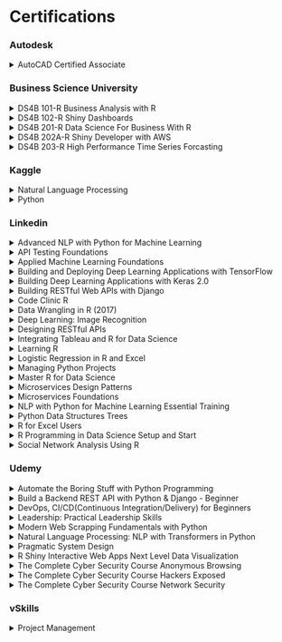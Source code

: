 # Certifications

### Autodesk 

<details>
<summary>   AutoCAD Certified Associate  </summary>
<br/>
 
![image](https://user-images.githubusercontent.com/11299574/135727471-e1bd50a4-dbe4-463f-becb-46748c88a458.png)
 
---
</details>


### Business Science University 

<details>
<summary>    DS4B 101-R Business Analysis with R  </summary>
<br/>
 
![image](https://user-images.githubusercontent.com/11299574/142258292-7e58bd72-a8e7-4ba1-9ad2-9aba9d67bf70.png)
 
---
</details>

<details>
<summary>    DS4B 102-R Shiny Dashboards  </summary>
<br/>
 
![image](https://user-images.githubusercontent.com/11299574/142053344-a29c3fbe-88cc-4aea-a22a-e44b460cefb6.png)
 
---
</details>

<details>
<summary>    DS4B 201-R Data Science For Business With R  </summary>
<br/>
 
![image](https://user-images.githubusercontent.com/11299574/142258392-d21884cb-2448-421a-a58c-9d8401124791.png)
 
---
</details>

<details>
<summary>    DS4B 202A-R Shiny Developer with AWS  </summary>
<br/>
 
![image](https://user-images.githubusercontent.com/11299574/142258494-0b624bec-4b7f-448f-a503-1b0f91f8e0ba.png)
 
---
</details>

<details>
<summary>    DS4B 203-R High Performance Time Series Forcasting  </summary>
<br/>
 
![image](https://user-images.githubusercontent.com/11299574/142258624-03d5eabe-adb2-4a6a-b948-33ecf13493c4.png)
 
---
</details>


### Kaggle 

<details>
<summary>  Natural Language Processing  </summary>
<br/>
 
![Kaggle - Natural Language Processing](https://user-images.githubusercontent.com/11299574/136995231-1e24c062-6a2f-4a5a-a6b6-0720777d905f.png)
 
---
</details>

<details>
<summary> Python </summary>
<br/>
 
![Kaggle - Python](https://user-images.githubusercontent.com/11299574/136995500-be71221f-550d-4fe1-82dd-562be21fa009.png)

---
</details>



### Linkedin 

<details>
<summary>  Advanced NLP with Python for Machine Learning  </summary>
<br/>
 
![image](https://user-images.githubusercontent.com/11299574/135727558-1d16e040-e7a7-4255-9711-1676e34755e7.png)
 
---
</details>


<details>
<summary>  API Testing Foundations  </summary>
<br/>
 
![image](https://user-images.githubusercontent.com/11299574/135727641-405ba402-1297-4570-897e-03ec7cf2088b.png)
 
---
</details>

<details>
<summary>  Applied Machine Learning Foundations  </summary>
<br/>
 
![image](https://user-images.githubusercontent.com/11299574/135727660-a42630bf-e6e4-4e86-ae08-39b5a2a0f104.png)
 
---
</details>

<details>
<summary>  Building and Deploying Deep Learning Applications with TensorFlow  </summary>
<br/>
 
![image](https://user-images.githubusercontent.com/11299574/135727678-2c1d31b9-f69d-48d0-91f0-a22ab6c89e4a.png)
 
---
</details>

<details>
<summary>  Building Deep Learning Applications with Keras 2.0  </summary>
<br/>
 
![image](https://user-images.githubusercontent.com/11299574/135727717-342b46bb-f1ab-42a8-955e-b3e2fb3c7abb.png)
 
---
</details>

<details>
<summary>  Building RESTful Web APIs with Django  </summary>
<br/>
 
![image](https://user-images.githubusercontent.com/11299574/135727753-608a5488-c332-479c-be71-59cbcc19a706.png)
 
---
</details>

<details>
<summary>  Code Clinic R  </summary>
<br/>
 
![image](https://user-images.githubusercontent.com/11299574/141690579-6c534e31-44d2-4a58-b85e-6cd088996e19.png)
 
---
</details>

<details>
<summary>  Data Wrangling in R (2017)  </summary>
<br/>
 
![image](https://user-images.githubusercontent.com/11299574/141690620-5c502726-e6a7-4006-be7e-31032e51d157.png)
 
---
</details>

<details>
<summary> Deep Learning: Image Recognition </summary>
<br/>
 
![image](https://user-images.githubusercontent.com/11299574/141690653-53cdc9be-f0d6-4406-b9c4-15891c83536f.png)
 
---
</details>

<details>
<summary> Designing RESTful APIs </summary>
<br/>
 
![image](https://user-images.githubusercontent.com/11299574/141690685-d12079f4-5de3-492e-a822-1534ad615936.png)
 
---
</details>

<details>
<summary> Integrating Tableau and R for Data Science </summary>
<br/>
 
![image](https://user-images.githubusercontent.com/11299574/141690731-e55aa75b-8040-4efe-8317-6dc5829a36ce.png)
 
---
</details>

<details>
<summary> Learning R </summary>
<br/>
 
![image](https://user-images.githubusercontent.com/11299574/141690760-4cbc7d51-fc89-4f4d-ab24-68ac7ce892f4.png)
 
---
</details>

<details>
<summary> Logistic Regression in R and Excel </summary>
<br/>
 
![image](https://user-images.githubusercontent.com/11299574/141690893-31bd4bcf-2967-41b0-b240-5a51613c22f7.png)
 
---
</details>

<details>
<summary> Managing Python Projects </summary>
<br/>
 
![image](https://user-images.githubusercontent.com/11299574/141690925-12dd6602-48d1-419e-b658-e3ddbe445223.png)
 
---
</details>

<details>
<summary> Master R for Data Science </summary>
<br/>
 
![image](https://user-images.githubusercontent.com/11299574/141690974-195f4500-2421-4e62-8efc-00301ce73c91.png)
 
---
</details>

<details>
<summary> Microservices Design Patterns </summary>
<br/>
 
![image](https://user-images.githubusercontent.com/11299574/141691034-ebccfaa1-965b-4d4c-a549-58fd347b4ba1.png)
 
---
</details>

<details>
<summary> Microservices Foundations </summary>
<br/>
 
![image](https://user-images.githubusercontent.com/11299574/141691083-bba43d83-c53b-4708-ad83-662fa192f91d.png)
 
---
</details>

<details>
<summary> NLP with Python for Machine Learning Essential Training </summary>
<br/>
 
![image](https://user-images.githubusercontent.com/11299574/141691109-7724a72a-ba2a-4526-8f9b-4f62a6998791.png)
 
---
</details>

<details>
<summary> Python Data Structures Trees </summary>
<br/>
 
![image](https://user-images.githubusercontent.com/11299574/141691149-2ffd003b-82e6-4eb4-a096-98a2c3920e48.png)
 
---
</details>

<details>
<summary>  R for Excel Users </summary>
<br/>
 
![image](https://user-images.githubusercontent.com/11299574/141691195-33336729-0672-43df-9f35-156b8bd3efcf.png)
 
---
</details>

<details>
<summary>  R Programming in Data Science Setup and Start </summary>
<br/>
 
![image](https://user-images.githubusercontent.com/11299574/141691227-3acaadcf-a2b0-4d71-8144-1c8a855e1bea.png)
 
---
</details>

<details>
<summary>  Social Network Analysis Using R </summary>
<br/>
 
![image](https://user-images.githubusercontent.com/11299574/141691269-56bbfc24-78ee-438a-b4d2-ff975a17ca8b.png)
 
---
</details>


### Udemy 

<details>
<summary> Automate the Boring Stuff with Python Programming  </summary>
<br/>
 
![image](https://user-images.githubusercontent.com/11299574/136995909-407877ca-9818-4ecf-9ad3-d308d21c11fb.png)
 
---
</details>

<details>
<summary> Build a Backend REST API with Python & Django - Beginner  </summary>
<br/>
 
![image](https://user-images.githubusercontent.com/11299574/136995971-343437d2-8aaa-4c0d-b68d-c3084b5e9530.png)
 
---
</details>

<details>
<summary> DevOps, CI/CD(Continuous Integration/Delivery) for Beginners  </summary>
<br/>
 
![image](https://user-images.githubusercontent.com/11299574/136996280-83a02f5e-eac5-494d-abf9-4b739583bfee.png)
 
---
</details>

<details>
<summary> Leadership: Practical Leadership Skills </summary>
<br/>
 
![image](https://user-images.githubusercontent.com/11299574/136996408-0c2f1e9b-2b80-434b-ad38-e18afd405298.png)
 
---
</details>

<details>
<summary> Modern Web Scrapping Fundamentals with Python </summary>
<br/>
 
![image](https://user-images.githubusercontent.com/11299574/136996668-828cb936-8bbf-4141-b78b-55f8d1667fa2.png)
 
---
</details>

<details>
<summary> Natural Language Processing: NLP with Transformers in Python </summary>
<br/>
 
![image](https://user-images.githubusercontent.com/11299574/136996950-bfdf8482-aaa8-4e8e-adac-9b9abf13ca5c.png)
 
---
</details>

<details>
<summary> Pragmatic System Design </summary>
<br/>
 
![image](https://user-images.githubusercontent.com/11299574/142448494-10debffb-5611-49d3-a1b1-69aac736cadd.png)
 
---
</details>

<details>
<summary> R Shiny Interactive Web Apps Next Level Data Visualization </summary>
<br/>
 
![image](https://user-images.githubusercontent.com/11299574/142448707-ed31d8a5-879b-4d06-ac22-a6a69335a695.png)
 
---
</details>

<details>
<summary> The Complete Cyber Security Course  Anonymous Browsing </summary>
<br/>
 
![image](https://user-images.githubusercontent.com/11299574/142449112-863d24cd-3758-4856-a65c-cb4f9d51155d.png)
 
---
</details>

<details>
<summary> The Complete Cyber Security Course  Hackers Exposed </summary>
<br/>
 
![image](https://user-images.githubusercontent.com/11299574/142449362-78bd0e2c-8a7e-4bf8-b021-6d7b2efc977d.png)
 
---
</details>

<details>
<summary> The Complete Cyber Security Course  Network Security </summary>
<br/>
 
![image](https://user-images.githubusercontent.com/11299574/142449727-67b14872-edb7-42b7-9917-19bce80343de.png)
 
---
</details>


### vSkills 

<details>
<summary>  Project Management  </summary>
<br/>
 
![image](https://user-images.githubusercontent.com/11299574/142449960-aa738e1a-7895-474d-b3dc-e4d9a4165409.png)
 
---
</details>
